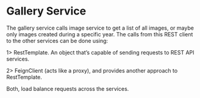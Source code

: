 # Gallery Service
The gallery service calls image service to get a list of all images, or maybe only images created during a specific year.
The calls from this REST client to the other services can be done using:

  1> RestTemplate. An object that’s capable of sending requests to REST API services.
  
  2> FeignClient (acts like a proxy), and provides another approach to RestTemplate.
  
Both, load balance requests across the services.
